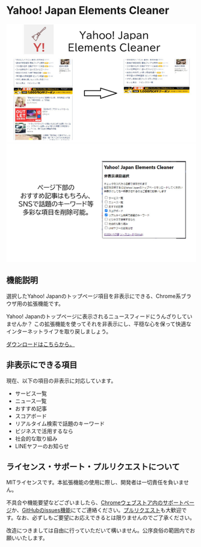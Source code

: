 # Yahoo! Japan Elements Cleaner

![スクリーンショット1](screenshot1.jpg)
![スクリーンショット2](screenshot2.jpg)

## 機能説明

選択したYahoo! Japanのトップページ項目を非表示にできる、Chrome系ブラウザ用の拡張機能です。

Yahoo! Japanのトップページに表示されるニュースフィードにうんざりしていませんか？
この拡張機能を使ってそれを非表示にし、平穏な心を保って快適なインターネットライフを取り戻しましょう。

[ダウンロードはこちらから。](https://chromewebstore.google.com/detail/yahoo-japan-elements-clea/eebgdhjgpgcjamkfocchnkmfldmgkjol)

## 非表示にできる項目

現在、以下の項目の非表示に対応しています。

- サービス一覧
- ニュース一覧
- おすすめ記事
- スコアボード
- リアルタイム検索で話題のキーワード
- ビジネスで活用するなら
- 社会的な取り組み
- LINEヤフーのお知らせ

## ライセンス・サポート・プルリクエストについて

MITライセンスです。本拡張機能の使用に際し、開発者は一切責任を負いません。

不具合や機能要望などございましたら、[Chromeウェブストア内のサポートページ](https://chromewebstore.google.com/detail/eebgdhjgpgcjamkfocchnkmfldmgkjol/support)か、[GitHubのissues機能](https://github.com/mk499490/YahooJPCleaner/issues)にてご連絡ください。[プルリクエスト](https://github.com/mk499490/YahooJPCleaner/pulls)も大歓迎です。なお、必ずしもご要望にお応えできるとは限りませんのでご了承ください。

改造につきましては自由に行っていただいて構いません。公序良俗の範囲内でお願いいたします。
